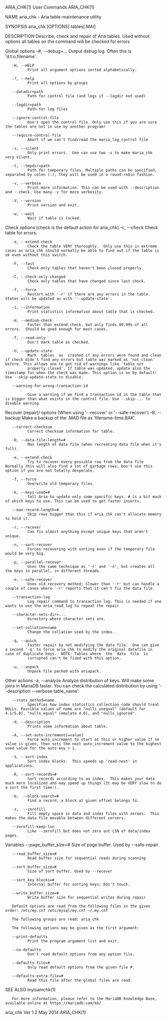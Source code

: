 ARIA_CHK(1)                                                                                     User Commands                                                                                     ARIA_CHK(1)



NAME
       aria_chk - Aria table-maintenance utility

SYNOPSIS
       aria_chk [OPTIONS] tables[.MAI]

DESCRIPTION
       Describe, check and repair of Aria tables.  Used without options all tables on the command will be checked for errors

   Global options
       -#, --debug=...
              Output debug log. Often this is 'd:t:o,filename'.

       -H, --HELP
              Print all argument options sorted alphabetically.

       -?, --help
              Print all options by groups

       --datadir=path
              Path for control file (and logs if --logdir not used)

       --logdir=path
              Path for log files

       --ignore-control-file
              Don't open the control file. Only use this if you are sure the tables are not in use by another program!

       --require-control-file
              Abort if we can't find/read the maria_log_control file

       -s, --silent
              Only print errors.  One can use two -s to make maria_chk very silent.

       -t, --tmpdir=path
              Path for temporary files. Multiple paths can be specified, separated by colon (:), they will be used in a round-robin fashion.

       -v, --verbose
              Print more information. This can be used with --description and --check. Use many -v for more verbosity.

       -V, --version
              Print version and exit.

       -w, --wait
              Wait if table is locked.

   Check options (check is the default action for aria_chk)
       -c, --check
              Check table for errors.

       -e, --extend-check
              Check the table VERY thoroughly.  Only use this in extreme cases as aria_chk should normally be able to find out if the table is ok even without this switch.

       -F, --fast
              Check only tables that haven't been closed properly.

       -C, --check-only-changed
              Check only tables that have changed since last check.

       -f, --force
              Restart with '-r' if there are any errors in the table.  States will be updated as with '--update-state'.

       -i, --information
              Print statistics information about table that is checked.

       -m, --medium-check
              Faster than extend-check, but only finds 99.99% of all errors.  Should be good enough for most cases.

       -T, --read-only
              Don't mark table as checked.

       -U, --update-state
              Mark  tables  as  crashed if any errors were found and clean if check didn't find any errors but table was marked as 'not clean' before. This allows one to get rid of warnings like 'table not
              properly closed'. If table was updated, update also the timestamp for when the check was made. This option is on by default!  Use --skip-update-state to disable.

       --warning-for-wrong-transaction-id

              Give a warning if we find a transaction id in the table that is bigger than what exists in the control file. Use --skip-... to disable warning

   Recover (repair)/ options (When using '--recover' or '--safe-recover')
       -B, --backup
              Make a backup of the .MAD file as 'filename-time.BAK'.

       --correct-checksum
              Correct checksum information for table.

       -D, --data-file-length=#
              Max length of data file (when recreating data file when it's full).

       -e, --extend-check
              Try to recover every possible row from the data file Normally this will also find a lot of garbage rows; Don't use this option if you are not totally desperate.

       -f, --force
              Overwrite old temporary files.

       -k, --keys-used=#
              Tell Aria to update only some specific keys. # is a bit mask of which keys to use. This can be used to get faster inserts.

       --max-record-length=#
              Skip rows bigger than this if aria_chk can't allocate memory to hold it.

       -r, --recover
              Can fix almost anything except unique keys that aren't unique.

       -n, --sort-recover
              Forces recovering with sorting even if the temporary file would be very big.

       -p, --parallel-recover
              Uses the same technique as '-r' and '-n', but creates all the keys in parallel, in different threads.

       -o, --safe-recover
              Uses old recovery method; Slower than '-r' but can handle a couple of cases where '-r' reports that it can't fix the data file.

       --transaction-log
              Log repair command to transaction log. This is needed if one wants to use the aria_read_log to repeat the repair

       --character-sets-dir=...
              Directory where character sets are.

       --set-collation=name
              Change the collation used by the index.

       -q, --quick
              Faster repair by not modifying the data file.  One can give a second '-q' to force aria_chk to modify the original datafile in case of duplicate keys.  NOTE: Tables where  the  data  file  is
              currupted can't be fixed with this option.

       -u, --unpack
              Unpack file packed with ariapack.

   Other actions
       -a, --analyze
              Analyze distribution of keys. Will make some joins in MariaDB faster.  You can check the calculated distribution by using '--description --verbose table_name'.

       --stats_method=name
              Specifies how index statistics collection code should treat NULLs. Possible values of name are "nulls_unequal" (default for 4.1/5.0), "nulls_equal" (emulate 4.0), and "nulls_ignored".

       -d, --description
              Prints some information about table.

       -A, --set-auto-increment[=value]
              Force auto_increment to start at this or higher value If no value is given, then sets the next auto_increment value to the highest used value for the auto key + 1.

       -S, --sort-index
              Sort index blocks.  This speeds up 'read-next' in applications.

       -R, --sort-records=#
              Sort records according to an index.  This makes your data much more localized and may speed up things (It may be VERY slow to do a sort the first time!).

       -b,  --block-search=#
              Find a record, a block at given offset belongs to.

       -z,  --zerofill
              Fill empty space in data and index files with zeroes.  This makes the data file movable between different servers.

       --zerofill-keep-lsn
              Like --zerofill but does not zero out LSN of data/index pages.

   Variables
       --page_buffer_size=#
              Size of page buffer. Used by --safe-repair

       --read_buffer_size=#
              Read buffer size for sequential reads during scanning

       --sort_buffer_size=#
              Size of sort buffer. Used by --recover

       --sort_key_blocks=#
              Internal buffer for sorting keys; Don't touch.

       --write_buffer_size=#
              Write buffer size for sequential writes during repair

       Default options are read from the following files in the given order: /etc/my.cnf /etc/mysql/my.cnf ~/.my.cnf

       The following groups are read: aria_chk

       The following options may be given as the first argument:

       --print-defaults
              Print the program argument list and exit.

       --no-defaults
              Don't read default options from any option file.

       --defaults-file=#
              Only read default options from the given file #.

       --defaults-extra-file=#
              Read this file after the global files are read.

SEE ALSO
       myisamchk(1)

       For more information, please refer to the MariaDB Knowledge Base, available online at https://mariadb.com/kb/



aria_chk Ver 1.2                                                                                   May 2014                                                                                       ARIA_CHK(1)
